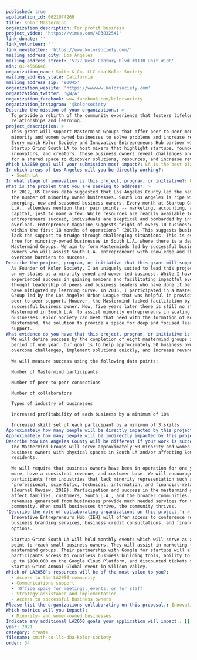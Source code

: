 ```yaml
---
published: true
application_id: 0621074269
title: Kolor Mastermind
organization_description: For profit business
project_video: 'https://vimeo.com/403832541'
link_donate: ''
link_volunteer: ''
link_newsletter: 'https://www.kolorsociety.com/'
mailing_address_city: Los Angeles
mailing_address_street: '5777 West Century Blvd #1110 Unit #100'
ein: 81-4566646
organization_name: Smith & Co. LLC dba Kolor Society
mailing_address_state: California
mailing_address_zip: '90045'
organization_website: 'https://wwwwww.kolorsociety.com'
organization_twitter: '@N/A'
organization_facebook: www.facebook.com/kolorsociety
organization_instagram: '@kolorsociety'
Describe the mission of your organization.: >
  To provide a rebirth of the community experience that fosters lifelong
  relationships and learning.
project_description: >
  This grant will support Mastermind Groups that offer peer-to-peer mentoring to
  minority and women owned businesses to solve problems and increase revenue.
  Every month Kolor Society and Innovative Entrepreneurs Hub partner with
  Startup Grind South LA to host mixers that highlight startups, founders,
  innovators, and creators. These business owners reveal challenges and a desire
  for a shared space to discover solutions, resources, and increase revenue.
Which LA2050 goal will your submission most impact?: LA is the best place to CREATE
In which areas of Los Angeles will you be directly working?:
  - South LA
In what stage of innovation is this project, program, or initiative?: Pilot project or new program (testing or implementing a new idea)
What is the problem that you are seeking to address?: >
  In 2012, US Census data suggested that Los Angeles County led the nation in
  the number of minority owned businesses. South Los Angeles is ripe with
  emerging, new and seasoned business owners. Every month at Startup Grind South
  L.A., attendees mention their pain points -- marketing, accounting, access to
  capital, just to name a few. While resources are readily available to help
  entrepreneurs succeed, individuals are skeptical and bombarded by information
  overload. Entrepreneur magazine suggests “eight of every 10 businesses flop
  within the first 18 months of operations” (2017). This suggests businesses
  lack the support to trudge through challenging situations. This is especially
  true for minority-owned businesses in South L.A. where there is a dearth of
  Mastermind Groups. We aim to form Masterminds led by successful business
  owners who will assist South L.A. entrepreneurs with knowledge and skills to
  overcome barriers to success.
Describe the project, program, or initiative that this grant will support to address the problem identified.: >
  As Founder of Kolor Society, I am uniquely suited to lead this project based
  on my status as a minority owned and women-led business. While I have
  experienced success in gaining members and facilitating impactful events, the
  thought leadership of peers and business leaders who have done it before could
  have mitigated my learning curve. In 2015, I participated in a Mastermind
  Group led by the Los Angeles Urban League that was helpful in providing
  peer-to-peer support. However, the Mastermind lacked facilitation by a
  successful business owner. Now, five years later there is still no strong
  Mastermind in South L.A. to assist minority entrepreneurs in scaling up their
  businesses. Kolor Society can meet that need with the formation of Kolor
  Mastermind, the solution to provide a space for deep and focused learning and
  support.
What evidence do you have that this project, program, or initiative is or will be successful, and how will you define and measure success?: >
  We will define success by the completion of eight mastermind groups in the
  period of one year. Our goal is to help approximately 50 business owners
  overcome challenges, implement solutions quickly, and increase revenue.  
   
  We will measure success using the following data points: 

  Number of Mastermind participants

  Number of peer-to-peer connections

  Number of collaborators

  Types of industry of businesses

  Increased profitability of each business by a minimum of 10%

  Increased skill set of each participant by a minimum of 3 skills
Approximately how many people will be directly impacted by this project, program, or initiative?: '50'
Approximately how many people will be indirectly impacted by this project, program, or initiative?: '270000'
Describe how Los Angeles County will be different if your work is successful.: >-
  The Mastermind Groups will serve approximately 50 minority and women owned
  business owners with physical spaces in South LA and/or affecting South LA
  residents.

  We will require that business owners have been in operation for one year or
  more, have a consistent revenue, and customer base. We will encourage
  participants from industries that lack minority representation such as,
  “professional, scientific, technical, information, and financial-related”
  (Journal Review, 2019). Participation and success in the mastermind group will
  affect families, customers, South L.A., and the broader communities. Tax
  revenues generated from businesses provide much needed services for the
  community. When small businesses thrive, the community thrives.
'Describe the role of collaborating organizations on this project.': >
  Innovative Entrepreneurs Hub (IEH) will offer access to conference rooms,
  business branding services, business credit consultations, and financing
  options. 
   
  Startup Grind South LA will hold monthly events which will serve as an entry
  point to reach small business owners. They will assist in marketing the
  mastermind groups. Their partnership with Google for startups will allow
  participants access to countless business building tools, ability to apply for
  up to $100,000 on the Google Cloud Platform, and discounted tickets to the
  Startup Grind Annual Global event in Silicon Valley.
Which of LA2050’s resources will be of the most value to you?:
  - Access to the LA2050 community
  - Communications support
  - 'Office space for meetings, events, or for staff'
  - Strategy assistance and implementation
  - Access to successful business owners
Please list the organizations collaborating on this proposal.: Innovative Entrepreneurs Hub; Startup Grind South Los Angeles
Which metrics will you impact?:
  - Minority- and women-owned businesses
Indicate any additional LA2050 goals your application will impact.: []
year: 2021
category: create
filename: smith-co-llc-dba-kolor-society
order: 34

---
```

